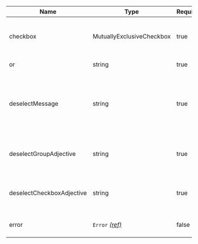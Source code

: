 | Name                      | Type                                 | Required | Description                                                                                              |
| ------------------------- | ------------------------------------ | -------- | -------------------------------------------------------------------------------------------------------- |
| checkbox                  | MutuallyExclusiveCheckbox            | true     | Configuration for the mutually exclusive checkbox                                                        |
| or                        | string                               | true     | Text for the "Or" label                                                                                  |
| deselectMessage           | string                               | true     | The text the aria-live will read to warn that selecting the exclusive option will clear all other inputs |
| deselectGroupAdjective    | string                               | true     | The text the aria-live will read when a field is deselected                                              |
| deselectCheckboxAdjective | string                               | true     | The text the aria-live will read when the checkbox is deselected                                         |
| error                     | `Error` [_(ref)_](/components/error) | false    | Configuration for validation errors                                                                      |

